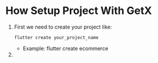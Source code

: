 # How Setup Project With GetX

1. First we need to create your project like:
     ```
   flutter create your_project_name
     ```
   - Example: flutter create ecommerce
3. 
